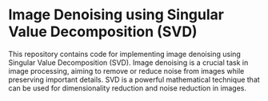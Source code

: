 # Image Denoising using Singular Value Decomposition (SVD)
This repository contains code for implementing image denoising using Singular Value Decomposition (SVD). Image denoising is a crucial task in image processing, aiming to remove or reduce noise from images while preserving important details. SVD is a powerful mathematical technique that can be used for dimensionality reduction and noise reduction in images.
